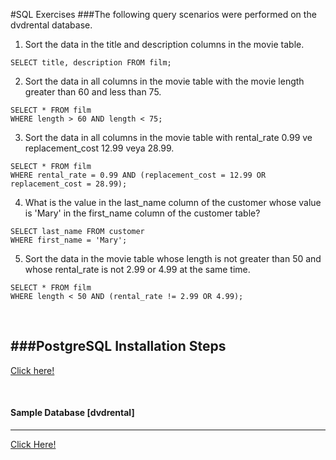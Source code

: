 #SQL Exercises
###The following query scenarios were performed on the dvdrental database.

1) Sort the data in the title and description columns in the movie table.
```
SELECT title, description FROM film;
```

2) Sort the data in all columns in the movie table with the movie length greater than 60 and less than 75.

```
SELECT * FROM film
WHERE length > 60 AND length < 75;
```

3) Sort the data in all columns in the movie table with rental_rate 0.99 ve replacement_cost 12.99 veya 28.99.

```
SELECT * FROM film 
WHERE rental_rate = 0.99 AND (replacement_cost = 12.99 OR replacement_cost = 28.99);
```

4) What is the value in the last_name column of the customer whose value is 'Mary' in the first_name column of the customer table?

```
SELECT last_name FROM customer
WHERE first_name = 'Mary';
```

5) Sort the data in the movie table whose length is not greater than 50 and whose rental_rate is not 2.99 or 4.99 at the same time.

```
SELECT * FROM film
WHERE length < 50 AND (rental_rate != 2.99 OR 4.99);
```
<br>

###PostgreSQL Installation Steps
----
[Click here!](https://www.postgresql.org/download/)

<br>

#### Sample Database [dvdrental]
------
[Click Here!](https://www.postgresqltutorial.com/wp-content/uploads/2019/05/dvdrental.zip)